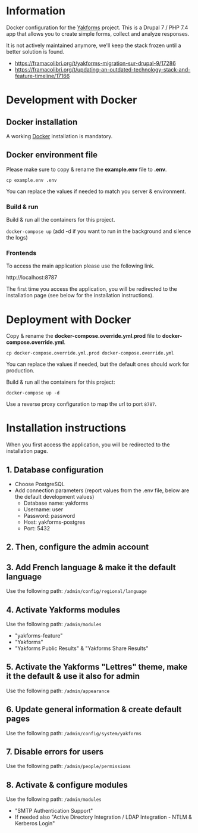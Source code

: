 # Information

Docker configuration for the [Yakforms](https://framagit.org/yakforms/yakforms) project. This is a Drupal 7 / PHP 7.4 app that allows you to create simple forms, collect and analyze responses.

It is not actively maintained anymore, we'll keep the stack frozen until a better solution is found.
- https://framacolibri.org/t/yakforms-migration-sur-drupal-9/17286
- https://framacolibri.org/t/updating-an-outdated-technology-stack-and-feature-timeline/17166

# Development with Docker

## Docker installation

A working [Docker](https://docs.docker.com/engine/install/) installation is mandatory.

## Docker environment file

Please make sure to copy & rename the **example.env** file to **.env**.

``cp example.env .env``

You can replace the values if needed to match you server & environment.

### Build & run

Build & run all the containers for this project.

``docker-compose up`` (add -d if you want to run in the background and silence the logs)

### Frontends

To access the main application please use the following link.

http://localhost:8787

The first time you access the application, you will be redirected to the installation page (see below for the installation instructions).

# Deployment with Docker

Copy & rename the **docker-compose.override.yml.prod** file to **docker-compose.override.yml**.

`cp docker-compose.override.yml.prod docker-compose.override.yml`

You can replace the values if needed, but the default ones should work for production.

Build & run all the containers for this project:

`docker-compose up -d`

Use a reverse proxy configuration to map the url to port `8787`.

# Installation instructions

When you first access the application, you will be redirected to the installation page.

## 1. Database configuration
- Choose PostgreSQL
- Add connection parameters (report values from the .env file, below are the default development values)
  - Database name: yakforms
  - Username: user
  - Password: password
  - Host: yakforms-postgres
  - Port: 5432

## 2. Then, configure the admin account

## 3. Add French language & make it the default language

Use the following path: `/admin/config/regional/language`

## 4. Activate Yakforms modules

Use the following path: `/admin/modules`

- "yakforms-feature"
- "Yakforms"
- "Yakforms Public Results" & "Yakforms Share Results"

## 5. Activate the Yakforms "Lettres" theme, make it the default & use it also for admin

Use the following path: `/admin/appearance`

## 6. Update general information & create default pages

Use the following path: `/admin/config/system/yakforms`

## 7. Disable errors for users

Use the following path: `/admin/people/permissions`

## 8. Activate & configure modules

Use the following path: `/admin/modules`

- "SMTP Authentication Support"
- If needed also "Active Directory Integration / LDAP Integration - NTLM & Kerberos Login"
